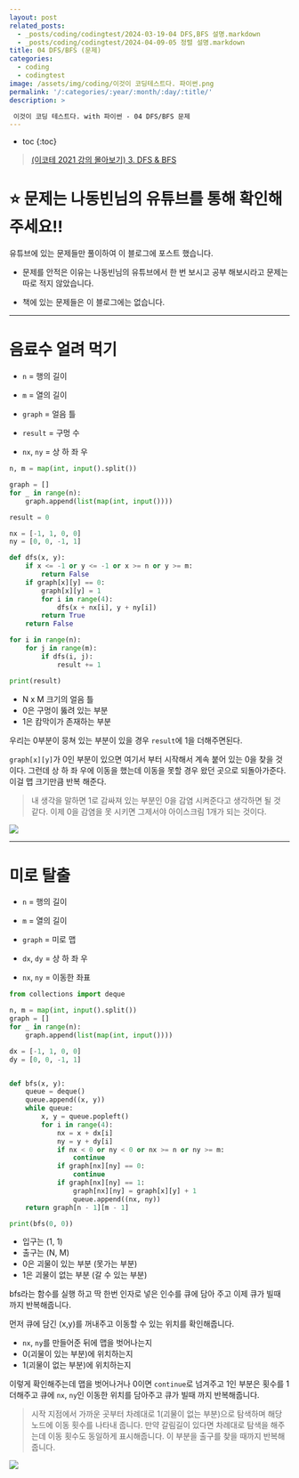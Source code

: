 ```yaml
---
layout: post
related_posts:
  - _posts/coding/codingtest/2024-03-19-04 DFS,BFS 설명.markdown
  - _posts/coding/codingtest/2024-04-09-05 정렬 설명.markdown
title: 04 DFS/BFS (문제)
categories:
  - coding
  - codingtest
image: /assets/img/coding/이것이 코딩테스트다. 파이썬.png
permalink: '/:categories/:year/:month/:day/:title/'
description: >

 이것이 코딩 테스트다. with 파이썬 - 04 DFS/BFS 문제
---
```


* toc
{:toc}

> [(이코테 2021 강의 몰아보기) 3. DFS & BFS](https://www.youtube.com/watch?v=7C9RgOcvkvo)

# **⭐ 문제는 나동빈님의 유튜브를 통해 확인해 주세요!!**

유튜브에 있는 문제들만 풀이하여 이 블로그에 포스트 했습니다.

- 문제를 안적은 이유는 나동빈님의 유튜브에서 한 번 보시고 공부 해보시라고 문제는 따로 적지 않았습니다.

- 책에 있는 문제들은 이 블로그에는 없습니다.

---

# 음료수 얼려 먹기

- `n` = 행의 길이

- `m` = 열의 길이

- `graph` = 얼음 틀

- `result` = 구멍 수

- `nx`, `ny` = 상 하 좌 우

```python
n, m = map(int, input().split())

graph = []
for _ in range(n):
    graph.append(list(map(int, input())))

result = 0

nx = [-1, 1, 0, 0]
ny = [0, 0, -1, 1]

def dfs(x, y):
    if x <= -1 or y <= -1 or x >= n or y >= m:
        return False
    if graph[x][y] == 0:
        graph[x][y] = 1
        for i in range(4):
            dfs(x + nx[i], y + ny[i])
        return True
    return False

for i in range(n):
    for j in range(m):
        if dfs(i, j):
            result += 1

print(result)
```

- N x M 크기의 얼음 틀
- 0은 구멍이 뚫려 있는 부분
- 1은 캄막이가 존재하는 부분

우리는 0부분이 뭉쳐 있는 부분이 있을 경우 `result`에 1을 더해주면된다. 

`graph[x][y]`가 0인 부분이 있으면 여기서 부터 시작해서 계속 붙어 있는 0을 찾을 것이다. 그런데 상 하 좌 우에 이동을 했는데 이동을 못할 경우 왔던 곳으로 되돌아가준다. 이걸 맵 크기만큼 반복 해준다.

> 내 생각을 말하면 1로 감싸져 있는 부분인 0을 감염 시켜준다고 생각하면 될 것 같다. 이제 0을 감염을 못 시키면 그제서야 아이스크림 1개가 되는 것이다.

<img src="/assets/img/coding/음료수 얼려 먹기.jpg" />

---

# 미로 탈출

- `n` = 행의 길이

- `m` = 열의 길이

- `graph` = 미로 맵

- `dx`, `dy` = 상 하 좌 우

- `nx`, `ny` = 이동한 좌표


```python
from collections import deque

n, m = map(int, input().split())
graph = []
for _ in range(n):
    graph.append(list(map(int, input())))

dx = [-1, 1, 0, 0]
dy = [0, 0, -1, 1]


def bfs(x, y):
    queue = deque()
    queue.append((x, y))
    while queue:
        x, y = queue.popleft()
        for i in range(4):
            nx = x + dx[i]
            ny = y + dy[i]
            if nx < 0 or ny < 0 or nx >= n or ny >= m:
                continue
            if graph[nx][ny] == 0:
                continue
            if graph[nx][ny] == 1:
                graph[nx][ny] = graph[x][y] + 1
                queue.append((nx, ny))
    return graph[n - 1][m - 1]

print(bfs(0, 0))
```

- 입구는 (1, 1)
- 출구는 (N, M)
- 0은 괴물이 있는 부분 (못가는 부분)
- 1은 괴물이 없는 부분 (갈 수 있는 부분)

bfs라는 함수를 실행 하고 딱 한번 인자로 넣은 인수를 큐에 담아 주고 이제 큐가 빌때 까지 반복해줍니다. 

먼저 큐에 담긴 (x,y)를 꺼내주고 이동할 수 있는 위치를 확인해줍니다.

- `nx`, `ny`를 만들어준 뒤에 맵을 벗어나는지
- 0(괴물이 있는 부분)에 위치하는지
- 1(괴물이 없는 부분)에 위치하는지

이렇게 확인해주는데 맵을 벗어나거나 0이면 `continue`로 넘겨주고 1인 부분은 횟수를 1 더해주고 큐에 `nx`, `ny`인 이동한 위치를 담아주고 큐가 빌때 까지 반복해줍니다.

> 시작 지점에서 가까운 곳부터 차례대로 1(괴물이 없는 부분)으로 탐색하며 해당 노드에 이동 횟수를 나타내 줍니다. 만약 갈림길이 있다면 차례대로 탐색을 해주는데 이동 횟수도 동일하게 표시해줍니다. 이 부분을 출구를 찾을 때까지 반복해줍니다.

<img src="/assets/img/coding/미로 탈출.jpg" />
